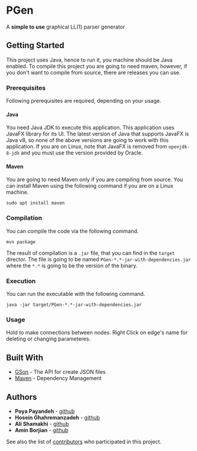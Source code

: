# PGen

A **simple to use** graphical LL(1) parser generator


## Getting Started

This project uses Java, hence to run it, you machine should be Java enabled. To compile this project you are going to need maven, however, if you don't want to compile from source, there are releases you can use.

### Prerequisites

Following prerequisites are required, depending on your usage.

#### Java

You need Java JDK to execute this application. This application uses JavaFX library for its UI. The latest version of Java that supports JavaFX is Java v8, so none of the above versions are going to work with this application. If you are on Linux, note that JavaFX is removed from `openjdk-8-jdk` and you must use the version provided by Oracle.

#### Maven

You are going to need Maven only if you are compiling from source. You can install Maven using the following command if you are on a Linux machine.

```
sudo apt install maven
```

### Compilation

You can compile the code via the following command.

```
mvn package
```

The result of compilation is a `.jar` file, that you can find in the `target` director. The file is going to be named `PGen-*.*-jar-with-dependencies.jar` where the `*.*` is going to be the version of the binary.

### Execution

You can run the executable with the following command.

```
java -jar target/PGen-*.*-jar-with-dependencies.jar
```

### Usage

Hold <Shift> to make connections between nodes.
Right Click on edge's name for deleting or changing parameteres.

## Built With

* [GSon](https://github.com/google/gson) - The API for create JSON files
* [Maven](https://maven.apache.org/) - Dependency Management

## Authors
* **Poya Payandeh** - [github](https://github.com/pouyapayandeh)
* **Hosein Ghahremanzadeh** - [github](https://github.com/IYP-Programer-Yeah)
* **Ali Shamakhi** - [github](https://github.com/ali-shamakhi)
* **Amin Borjian** - [github](https://github.com/Borjianamin98)

See also the list of [contributors](https://github.com/IYP-Programer-Yeah/PGen/graphs/contributors) who participated in this project.
